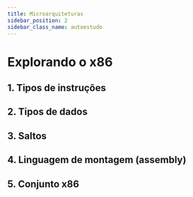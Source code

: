 ```yaml
---
title: Microarquiteturas
sidebar_position: 2
sidebar_class_name: autoestudo
---
```


# Explorando o x86

## 1. Tipos de instruções

## 2. Tipos de dados

## 3. Saltos

## 4. Linguagem de montagem (assembly)

## 5. Conjunto x86

